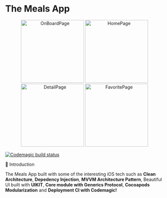 # The Meals App

<p align="center">
    <img width="200" alt="OnBoardPage" src="https://github.com/muhfahmia/ios-theMealsApp/assets/50190829/66c89454-4a55-4737-a806-ffa14fa05379">
    <img width="200" alt="HomePage" src="https://github.com/muhfahmia/ios-theMealsApp/assets/50190829/80665aff-3a41-47ff-ae5a-0ae42e9fb843">
    <img width="200" alt="DetailPage" src="https://github.com/muhfahmia/ios-theMealsApp/assets/50190829/f613ba25-1e32-4918-950e-415ae83a0831">
    <img width="200" alt="FavoritePage" src="https://github.com/muhfahmia/ios-theMealsApp/assets/50190829/8b50e8c7-7499-4bd7-814d-97eef61f4507">
</p>

[![Codemagic build status](https://api.codemagic.io/apps/65802fe104a97d6162bf28b0/ios-project-debug/status_badge.svg)](https://codemagic.io/apps/65802fe104a97d6162bf28b0/ios-project-debug/latest_build)

<p>
<a name="#"></a> 🤖 Introduction

The Meals App built with some of the interesting iOS tech such as **Clean Architecture**, **Depedency Injection**, **MVVM Architecture Pattern**, Beautiful UI built with **UIKIT**, **Core module with Generics Protocol**, **Cocoapods Modularization** and **Deployment CI with Codemagic!**   
</p
